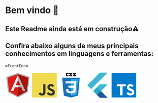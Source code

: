 # Bem vindo 👾

## Este Readme ainda está em construção⚠️

## Confira abaixo alguns de meus principais conhecimentos em linguagens e ferramentas:

<code>❄️FrontEnd❄️</code>

<p float="left">
  
  <img width="80px" height="80px" class="angular" alt="logo-angular" src="https://raw.githubusercontent.com/devicons/devicon/2809b567852a4648062a2d3e7c1c531367458c0b/icons/angularjs/angularjs-original.svg">



  <img width="80px" height="80px" class="js" alt="logo-js" src="https://raw.githubusercontent.com/devicons/devicon/2809b567852a4648062a2d3e7c1c531367458c0b/icons/javascript/javascript-original.svg">



  <img width="80px" height="80px" class="css" alt="logo-css" src="https://raw.githubusercontent.com/devicons/devicon/2809b567852a4648062a2d3e7c1c531367458c0b/icons/css3/css3-original-wordmark.svg">
  
  
  <img width="80px" height="80px" class="flutter" alt="logo-flutter" src="https://raw.githubusercontent.com/devicons/devicon/2809b567852a4648062a2d3e7c1c531367458c0b/icons/flutter/flutter-original.svg">
  
  <img width="80px" height="80px" class="ts" alt="logo-typescript" src="https://raw.githubusercontent.com/devicons/devicon/2809b567852a4648062a2d3e7c1c531367458c0b/icons/typescript/typescript-original.svg">
  
  
  


</p>

<!--
**BrenoLins100/BrenoLins100** is a ✨ _special_ ✨ repository because its `README.md` (this file) appears on your GitHub profile.

Here are some ideas to get you started:

- 🔭 I’m currently working on ...
- 🌱 I’m currently learning ...
- 👯 I’m looking to collaborate on ...
- 🤔 I’m looking for help with ...
- 💬 Ask me about ...
- 📫 How to reach me: ...
- 😄 Pronouns: ...
- ⚡ Fun fact: ...
-->
